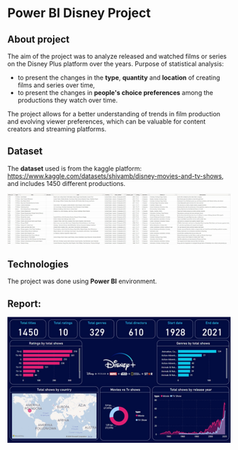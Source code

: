 # Power BI Disney Project
 
## About project
The aim of the project was to analyze released and watched films or series on the Disney Plus platform over the years.
Purpose of statistical analysis:
- to present the changes in the **type**, **quantity** and **location** of creating films and series over time,
- to present the changes in **people's choice preferences** among the productions they watch over time.

The project allows for a better understanding of trends in film production and evolving viewer preferences, which can be valuable for content creators and streaming platforms.

## Dataset
The **dataset** used is from the kaggle platform: https://www.kaggle.com/datasets/shivamb/disney-movies-and-tv-shows, and includes 1450 different productions.

![1](https://github.com/weronikaabednarz/Power-BI-Disney-Project/blob/main/images/data.jpg) 

## Technologies
The project was done using **Power BI** environment.

## Report:

![2](https://github.com/weronikaabednarz/Power-BI-Disney-Project/blob/main/images/disney_viewership_report.jpg)
